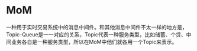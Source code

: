 # MoM
一种用于实时交易系统中的消息中间件。和其他消息中间件不太一样的地方是，Topic-Queue是一一对应的关系，Topic代表一种服务类型，比如储蓄、个贷、中间业务各自是一种服务类型，所以在MoM中他们就各用一个Topic来表示。

